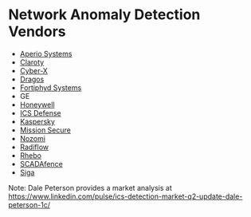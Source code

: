 # Network Anomaly Detection Vendors

* [Aperio Systems](https://www.aperio-systems.com/)
* [Claroty](https://www.claroty.com/)
* [Cyber-X](https://cyberx.tech/)
* [Dragos](https://www.dragos.com/)
* [Fortiphyd Systems](https://www.fortiphyd.com/)
* GE
* [Honeywell](https://www.honeywellprocess.com/en-US/explore/products/Forge%20Cybersecurity/Pages/default.aspx)
* [ICS Defense](https://icsdefense.net/)
* [Kaspersky](https://ics.kaspersky.com/)
* [Mission Secure](https://www.missionsecure.com/)
* [Nozomi](https://www.nozominetworks.com/)
* [Radiflow](https://radiflow.com/)
* [Rhebo](https://www.rhebo.com)
* [SCADAfence](https://www.scadafence.com/)
* [Siga](https://sigasec.com/)


Note: Dale Peterson provides a market analysis at https://www.linkedin.com/pulse/ics-detection-market-q2-update-dale-peterson-1c/
